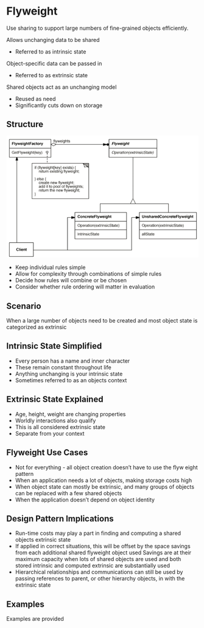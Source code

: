 # Flyweight

Use sharing to support large numbers of fine-grained objects efficiently.

Allows unchanging data to be shared 
- Referred to as intrinsic state 

Object-specific data can be passed in 
- Referred to as extrinsic state 

Shared objects act as an unchanging model 
- Reused as need 
- Significantly cuts down on storage


## Structure

![uml structure 1](/Structural/Flyweight/assets/uml.png)


- Keep individual rules simple
- Allow for complexity through combinations of simple rules
- Decide how rules will combine or be chosen
- Consider whether rule ordering will matter in evaluation

## Scenario

When a large number of objects need to be created and most object state is categorized as extrinsic



## Intrinsic State Simplified

- Every person has a name and inner character 
- These remain constant throughout life 
- Anything unchanging is your intrinsic state 
- Sometimes referred to as an objects context

## Extrinsic State Explained

- Age, height, weight are changing properties 
- Worldly interactions also qualify 
- This is all considered extrinsic state
- Separate from your context


## Flyweight Use Cases

- Not for everything - all object creation doesn’t have to use the flyw eight pattern
- When an application needs a lot of objects, making storage costs high
- When object state can mostly be extrinsic, and many groups of objects can be replaced with a few shared objects
- When the application doesn’t depend on object identity


## Design Pattern Implications

- Run-time costs may play a part in finding and computing a shared objects extrinsic state
- If applied in correct situations, this will be offset by the space savings from each additional shared flyweight object used Savings are at their maximum capacity when lots of shared objects are used and both stored intrinsic and computed extrinsic are substantially used
- Hierarchical relationships and communications can still be used by passing references to parent, or other hierarchy objects, in with the extrinsic state

## Examples

Examples are provided